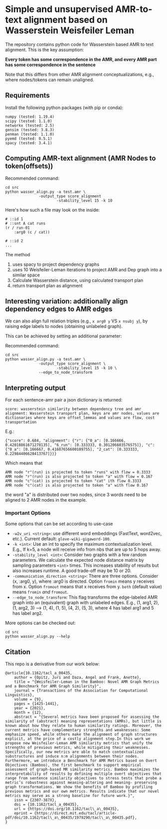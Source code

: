 # Simple and unsupervised AMR-to-text alignment based on Wasserstein Weisfeiler Leman

The repository contains python code for Wasserstein based AMR to text alignment. This is the key assumption:

**Every token has some correspondence in the AMR, and every AMR part has some correspondence in the sentence**

Note that this differs from other AMR alignment conceptualizations, e.g., where nodes/tokens can remain unaligned.


## Requirements

Install the following python packages (with pip or conda):

```
numpy (tested: 1.19.4)
scipy (tested: 1.1.0) 
networkx (tested: 2.5)
gensim (tested: 3.8.3)
penman (tested: 1.1.0)
pyemd (tested: 0.5.1)
spacy (tested: 3.4.1)
```

## Computing AMR-text alignment (AMR Nodes to token(offsets))

Recommended command:

```
cd src
python wasser_align.py -a test.amr \
		       -output_type score_alignment 
                       -stability_level 15 -k 10
```

Here's how such a file may look on the inside:

```
# ::id 1
# ::snt A cat runs
(r / run-01
	:arg0 (c / cat))

# ::id 2
...
```

The method 

1. uses spacy to project dependency graphs
2. uses 10 Weisfeiler-Leman iterations to project AMR and Dep graph into a similar space
3. Calculate Wasserstein distance, using calculated transport plan
4. return transport plan as alignment


## Interesting variation: additionally align dependency edges to AMR edges

We can also align full relation triples (e.g., `x arg0 y` VS `x nsubj y`), by raising edge labels to nodes (obtaining unlabeled graph).

This can be achieved by setting an additional parameter:

Recommended command:

```
cd src
python wasser_align.py -a test.amr \
		       -output_type score_alignment \
                       -stability_level 15 -k 10 \
		       --edge_to_node_transform 
```

## Interpreting output

For each sentence-amr pair a json dictionary is returned:

```
score: wasserstein similarity between dependency tree and amr
alignment: Wasserstein transport plan, keys are amr nodes, values are dictionaries where keys are offset_lemmas and values are flow, cost transportation
```

E.g.:

```
{"score": 0.684, "alignment": {"r": {"0_a": [0.166666, 0.42018861671278135], "6_run": [0.333333, 0.301206603576575]}, "c": {"0_a": [0.166667, 0.41607656600109755], "2_cat": [0.333333, 0.22984406628413767]}}}
```
Which means that

```
AMR node "r"(run) is projected to token "runs" with flow = 0.3333
AMR node "r"(run) is also projected to token "a" with flow = 0.167
AMR node "c"(cat) is projected to token "cat" ith flow 0.3333
AMR node "c"(cat) is also projected to token "a" with flow 0.167
```

the word "a" is distributed over two nodes, since 3 words need to be aligned to 2 AMR nodes in the example.

### Important Options

Some options that can be set according to use-case

- `-w2v_uri <string>`: use different word embeddings (FastText, word2vec, etc.). Current default: `glove-wiki-gigaword-100`.
- `-k <int>`: Use an int to specify the maximum contextualization level. E.g., If k=5, a node will receive info from nbs that are up to 5 hops away.
- `-stability_level <int>`: Consider two graphs with a few random parameters. We calculate the expected node distance matrix by sampling parameters `<int>` times. This increases stability of results but also increases runtime. A good trade-off may be 10 or 20. 
- `-communication_direction <string>`: There are three options. Consider (x, :arg0, y), where :arg0 is directed. Option `fromin` means y receives from x. Option `fromout` means that x receives from y. `both` (default value) means `fromin` *and* `fromout`.
- `--edge_to_node_transform`: This flag transforms the edge-labeled AMR graph into an (equivalent) graph with unlabeled edges. E.g., (1, arg1, 2), (1, arg2, 3) --> (1, 4), (1, 5), (4, 2), (5, 3), where 4 has label arg1 and 5 has label arg2.


More options can be checked out:

```
cd src
python wasser_align.py --help
```

## Citation

This repo is a derivative from our work below:

```
@article{10.1162/tacl_a_00435,
    author = {Opitz, Juri and Daza, Angel and Frank, Anette},
    title = "{Weisfeiler-Leman in the Bamboo: Novel AMR Graph Metrics and a Benchmark for AMR Graph Similarity}",
    journal = {Transactions of the Association for Computational Linguistics},
    volume = {9},
    pages = {1425-1441},
    year = {2021},
    month = {12},
    abstract = "{Several metrics have been proposed for assessing the similarity of (abstract) meaning representations (AMRs), but little is known about how they relate to human similarity ratings. Moreover, the current metrics have complementary strengths and weaknesses: Some emphasize speed, while others make the alignment of graph structures explicit, at the price of a costly alignment step.In this work we propose new Weisfeiler-Leman AMR similarity metrics that unify the strengths of previous metrics, while mitigating their weaknesses. Specifically, our new metrics are able to match contextualized substructures and induce n:m alignments between their nodes. Furthermore, we introduce a Benchmark for AMR Metrics based on Overt Objectives (Bamboo), the first benchmark to support empirical assessment of graph-based MR similarity metrics. Bamboo maximizes the interpretability of results by defining multiple overt objectives that range from sentence similarity objectives to stress tests that probe a metric’s robustness against meaning-altering and meaning- preserving graph transformations. We show the benefits of Bamboo by profiling previous metrics and our own metrics. Results indicate that our novel metrics may serve as a strong baseline for future work.}",
    issn = {2307-387X},
    doi = {10.1162/tacl_a_00435},
    url = {https://doi.org/10.1162/tacl\_a\_00435},
    eprint = {https://direct.mit.edu/tacl/article-pdf/doi/10.1162/tacl\_a\_00435/1979290/tacl\_a\_00435.pdf},
}

``` 
